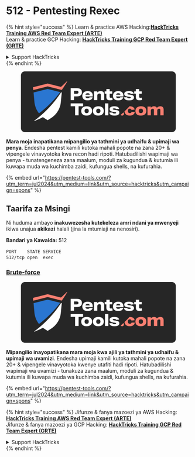 # 512 - Pentesting Rexec

{% hint style="success" %}
Learn & practice AWS Hacking:<img src="/.gitbook/assets/arte.png" alt="" data-size="line">[**HackTricks Training AWS Red Team Expert (ARTE)**](https://training.hacktricks.xyz/courses/arte)<img src="/.gitbook/assets/arte.png" alt="" data-size="line">\
Learn & practice GCP Hacking: <img src="/.gitbook/assets/grte.png" alt="" data-size="line">[**HackTricks Training GCP Red Team Expert (GRTE)**<img src="/.gitbook/assets/grte.png" alt="" data-size="line">](https://training.hacktricks.xyz/courses/grte)

<details>

<summary>Support HackTricks</summary>

* Check the [**subscription plans**](https://github.com/sponsors/carlospolop)!
* **Join the** 💬 [**Discord group**](https://discord.gg/hRep4RUj7f) or the [**telegram group**](https://t.me/peass) or **follow** us on **Twitter** 🐦 [**@hacktricks\_live**](https://twitter.com/hacktricks\_live)**.**
* **Share hacking tricks by submitting PRs to the** [**HackTricks**](https://github.com/carlospolop/hacktricks) and [**HackTricks Cloud**](https://github.com/carlospolop/hacktricks-cloud) github repos.

</details>
{% endhint %}

<figure><img src="/.gitbook/assets/pentest-tools.svg" alt=""><figcaption></figcaption></figure>

**Mara moja inapatikana mipangilio ya tathmini ya udhaifu & upimaji wa penya**. Endesha pentest kamili kutoka mahali popote na zana 20+ & vipengele vinavyotoka kwa recon hadi ripoti. Hatubadilishi wapimaji wa penya - tunatengeneza zana maalum, moduli za kugundua & kutumia ili kuwapa muda wa kuchimba zaidi, kufungua shells, na kufurahia.

{% embed url="https://pentest-tools.com/?utm_term=jul2024&utm_medium=link&utm_source=hacktricks&utm_campaign=spons" %}

## Taarifa za Msingi

Ni huduma ambayo **inakuwezesha kutekeleza amri ndani ya mwenyeji** ikiwa unajua **akikazi** halali (jina la mtumiaji na nenosiri).

**Bandari ya Kawaida:** 512
```
PORT    STATE SERVICE
512/tcp open  exec
```
### [**Brute-force**](../generic-methodologies-and-resources/brute-force.md#rexec)

<figure><img src="/.gitbook/assets/pentest-tools.svg" alt=""><figcaption></figcaption></figure>

**Mipangilio inayopatikana mara moja kwa ajili ya tathmini ya udhaifu & upimaji wa uvamizi**. Endesha upimaji kamili kutoka mahali popote na zana 20+ & vipengele vinavyotoka kwenye utafiti hadi ripoti. Hatubadilishi wapimaji wa uvamizi - tunakuza zana maalum, moduli za kugundua & kutumia ili kuwapa muda wa kuchimba zaidi, kufungua shells, na kufurahia.

{% embed url="https://pentest-tools.com/?utm_term=jul2024&utm_medium=link&utm_source=hacktricks&utm_campaign=spons" %}

{% hint style="success" %}
Jifunze & fanya mazoezi ya AWS Hacking:<img src="/.gitbook/assets/arte.png" alt="" data-size="line">[**HackTricks Training AWS Red Team Expert (ARTE)**](https://training.hacktricks.xyz/courses/arte)<img src="/.gitbook/assets/arte.png" alt="" data-size="line">\
Jifunze & fanya mazoezi ya GCP Hacking: <img src="/.gitbook/assets/grte.png" alt="" data-size="line">[**HackTricks Training GCP Red Team Expert (GRTE)**<img src="/.gitbook/assets/grte.png" alt="" data-size="line">](https://training.hacktricks.xyz/courses/grte)

<details>

<summary>Support HackTricks</summary>

* Angalia [**mpango wa usajili**](https://github.com/sponsors/carlospolop)!
* **Jiunge na** 💬 [**kikundi cha Discord**](https://discord.gg/hRep4RUj7f) au [**kikundi cha telegram**](https://t.me/peass) au **fuata** sisi kwenye **Twitter** 🐦 [**@hacktricks\_live**](https://twitter.com/hacktricks\_live)**.**
* **Shiriki mbinu za uvamizi kwa kuwasilisha PRs kwa** [**HackTricks**](https://github.com/carlospolop/hacktricks) na [**HackTricks Cloud**](https://github.com/carlospolop/hacktricks-cloud) repos za github.

</details>
{% endhint %}
